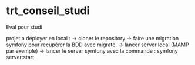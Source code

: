 # trt_conseil_studi
Eval pour studi

projet a déployer en local :
-> cloner le repository
-> faire une migration symfony pour recupérer la BDD avec migrate. 
-> lancer server local (MAMP par exemple)
-> lancer le server symfony avec la commande : symfony server:start
